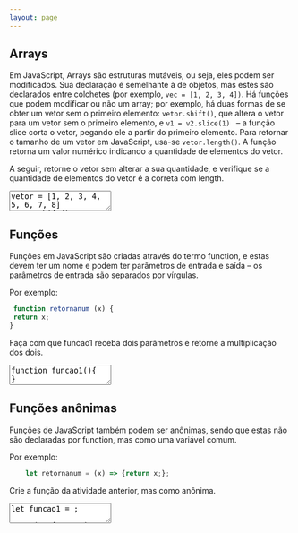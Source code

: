 ```yaml
---
layout: page
---
```


## Arrays

Em JavaScript, Arrays são estruturas mutáveis, ou seja, eles podem ser modificados. Sua declaração é semelhante à de objetos, mas estes são declarados entre colchetes (por exemplo, `vec = [1, 2, 3, 4])`. Há funções que podem modificar ou não um array; por exemplo, há duas formas de se obter um vetor sem o primeiro elemento: `vetor.shift()`, que altera o vetor para um vetor sem o primeiro elemento, e `v1 = v2.slice(1) ` – a função slice corta o vetor, pegando ele a partir do primeiro elemento. Para retornar o tamanho de um vetor em JavaScript, usa-se `vetor.length()`. A função retorna um valor numérico indicando a quantidade de elementos do vetor.

A seguir, retorne o vetor sem alterar a sua quantidade, e verifique se a quantidade de elementos do vetor é a correta com length.

<textarea class="code">
vetor = [1, 2, 3, 4, 5, 6, 7, 8]
vetor.shift();
console.log(vetor);

teste(8, vetor.length);
</textarea>

## Funções

Funções em JavaScript são criadas através do termo function, e estas devem ter um nome e podem ter parâmetros de entrada e saída – os parâmetros de entrada são separados por vírgulas. 

Por exemplo: 

```javascript
 function retornanum (x) { 
 return x; 
}
```

Faça com que funcao1 receba dois parâmetros e retorne a multiplicação dos dois.

<textarea class="code">
function funcao1(){
}

teste(6, funcao1(3, 2));
teste(18, funcao1(6, 3));
</textarea>

## Funções anônimas

Funções de JavaScript também podem ser anônimas, sendo que estas não são declaradas por function, mas como uma variável comum.

Por exemplo:

```javascript
	let retornanum = (x) => {return x;};
```

Crie a função da atividade anterior, mas como anônima.

<textarea class="code">
let funcao1 = ;

teste(6, funcao1(3, 2));
teste(18, funcao1(6, 3));
</textarea>
